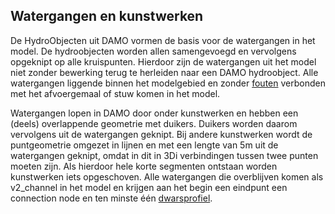 ## **Watergangen en kunstwerken**
De HydroObjecten uit DAMO vormen de basis voor de watergangen in het model. De hydroobjecten worden allen samengevoegd en vervolgens opgeknipt op alle kruispunten. Hierdoor zijn de watergangen uit het model niet zonder bewerking terug te herleiden naar een DAMO hydroobject.
Alle watergangen liggende binnen het modelgebied en zonder [fouten](../a_watersysteem/1_watersysteem.md) verbonden met het afvoergemaal of stuw komen in het model.

Watergangen lopen in DAMO door onder kunstwerken en hebben een (deels) overlappende geometrie met duikers. Duikers worden daarom vervolgens uit de watergangen geknipt. 
Bij andere kunstwerken wordt de puntgeometrie omgezet in lijnen en met een lengte van 5m uit de watergangen geknipt, omdat in dit in 3Di verbindingen tussen twee punten moeten zijn. Als hierdoor hele korte segmenten ontstaan worden kunstwerken iets opgeschoven.
Alle watergangen die overblijven komen als v2_channel in het model en krijgen aan het begin een eindpunt een connection node en ten minste één [dwarsprofiel](4_profiel.md).